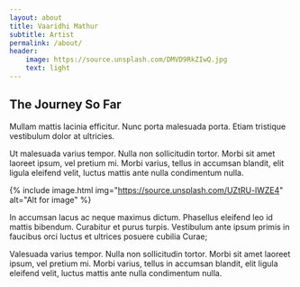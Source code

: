 ```yaml
---
layout: about
title: Vaaridhi Mathur
subtitle: Artist
permalink: /about/
header:
    image: https://source.unsplash.com/DMVD9RkZIwQ.jpg
    text: light
---
```


## The Journey So Far
Mullam mattis lacinia efficitur. Nunc porta malesuada porta. Etiam tristique vestibulum dolor at ultricies.

Ut malesuada varius tempor. Nulla non sollicitudin tortor. Morbi sit amet laoreet ipsum, vel pretium mi. Morbi varius, tellus in accumsan blandit, elit ligula eleifend velit, luctus mattis ante nulla condimentum nulla.

{% include image.html img="https://source.unsplash.com/UZtRU-lWZE4" alt="Alt for image" %}

In accumsan lacus ac neque maximus dictum. Phasellus eleifend leo id mattis bibendum. Curabitur et purus turpis. Vestibulum ante ipsum primis in faucibus orci luctus et ultrices posuere cubilia Curae;

Valesuada varius tempor. Nulla non sollicitudin tortor. Morbi sit amet laoreet ipsum, vel pretium mi. Morbi varius, tellus in accumsan blandit, elit ligula eleifend velit, luctus mattis ante nulla condimentum nulla.
